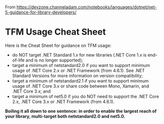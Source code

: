 From https://devzone.channeladam.com/notebooks/languages/dotnet/net-5-guidance-for-library-developers/

# TFM Usage Cheat Sheet
Here is the Cheat Sheet for guidance on TFM usage:

- do NOT target .NET Standard 1.x for new libraries (.NET Core 1.x is end-of-life and is no longer supported);
- target a minimum of netstandard2.0 if you want to support minimum usage of .NET Core 2.x or .NET Framework (from 4.6.1). See .NET Standard Versions for more information on version compatibility;
- target a minimum of netstandard2.1 if you want to support minimum usage of .NET Core 3.x or share code between Mono, Xamarin, and .NET Core 3.x; and
- target a minimum of net5.0 if you do NOT need to support the .NET Core 2.x, .NET Core 3.x or .NET Framework (from 4.6.1).

__Boiling it all down to one sentence: in order to enable the largest reach of your library, multi-target both netstandard2.0 and net5.0.__
